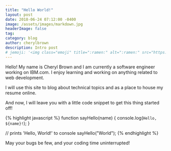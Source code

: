 ```yaml
---
title: "Hello World!"
layout: post
date: 2018-06-24 07:12:00 -0400
image: /assets/images/markdown.jpg
headerImage: false
tag:
category: blog
author: cherylbrown
description: Intro post
# jemoji: '<img class="emoji" title=":ramen:" alt=":ramen:" src="https://assets.github.com/images/icons/emoji/unicode/1f35c.png" height="20" width="20" align="absmiddle">'
---
```

Hello! My name is Cheryl Brown and I am currently a software engineer working on IBM.com. I enjoy learning and working on anything related to web development.

I will use this site to blog about technical topics and as a place to house my resume online.

And now, I will leave you with a little code snippet to get this thing started off!

{% highlight javascript %}
function sayHello(name) {
    console.log(`Hello, ${name}!`);
}

// prints 'Hello, World!' to console
sayHello("World");
{% endhighlight %}

May your bugs be few, and your coding time uninterrupted!
